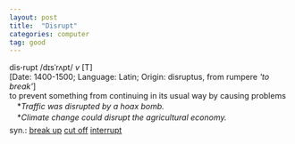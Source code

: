 ```yaml
---
layout: post
title:  "Disrupt"
categories: computer
tag: good
---
```

<DIV style="MARGIN: 0px 0px 5px">dis<B>·</B>rupt /dɪsˈrʌpt/ <I>v</I> [T] <BR>[Date: 1400-1500; Language: Latin; Origin: disruptus, from rumpere <I>'to break'</I>]<BR>to prevent something from continuing in its usual way by causing problems<BR>　*<I>Traffic was disrupted by a hoax bomb.</I><BR>　*<I>Climate change could disrupt the agricultural economy.</I></DIV>
<DIV style="MARGIN: 0px 0px 5px">
<DIV style="MARGIN: 4px 0px">syn.: <A href="{{ site.baseurl }}/break%20up"><U>break up</U></A> <A href="{{ site.baseurl }}/cut%20off"><U>cut off</U></A> <A href="{{ site.baseurl }}/interrupt"><U>interrupt</U></A></DIV></DIV>
